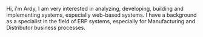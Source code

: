 Hi, i'm Ardy, I am very interested in analyzing, developing, building and implementing systems, especially web-based systems. I have a background as a specialist in the field of ERP systems, especially for Manufacturing and Distributor business processes.
